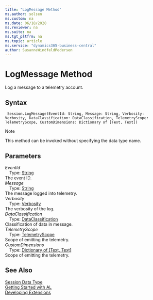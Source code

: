 ```yaml
---
title: "LogMessage Method"
ms.author: solsen
ms.custom: na
ms.date: 06/18/2020
ms.reviewer: na
ms.suite: na
ms.tgt_pltfrm: na
ms.topic: article
ms.service: "dynamics365-business-central"
author: SusanneWindfeldPedersen
---
```

[//]: # (START>DO_NOT_EDIT)
[//]: # (IMPORTANT:Do not edit any of the content between here and the END>DO_NOT_EDIT.)
[//]: # (Any modifications should be made in the .xml files in the ModernDev repo.)
# LogMessage Method
Log a message to a telemetry account.


## Syntax
```
 Session.LogMessage(EventId: String, Message: String, Verbosity: Verbosity, DataClassification: DataClassification, TelemetryScope: TelemetryScope, CustomDimensions: Dictionary of [Text, Text])
```
> [!NOTE]  
> This method can be invoked without specifying the data type name.  
## Parameters
*EventId*  
&emsp;Type: [String](../string/string-data-type.md)  
The event ID.   
*Message*  
&emsp;Type: [String](../string/string-data-type.md)  
The message logged into telemetry.   
*Verbosity*  
&emsp;Type: [Verbosity](../verbosity/verbosity-option.md)  
The verbosity of the log.   
*DataClassification*  
&emsp;Type: [DataClassification](../dataclassification/dataclassification-option.md)  
Classification of data in message.   
*TelemetryScope*  
&emsp;Type: [TelemetryScope](../telemetryscope/telemetryscope-option.md)  
Scope of emitting the telemetry.   
*CustomDimensions*  
&emsp;Type: [Dictionary of [Text, Text]](../dictionary/dictionary-data-type.md)  
Scope of emitting the telemetry.   



[//]: # (IMPORTANT: END>DO_NOT_EDIT)
## See Also
[Session Data Type](session-data-type.md)  
[Getting Started with AL](../devenv-get-started.md)  
[Developing Extensions](../devenv-dev-overview.md)